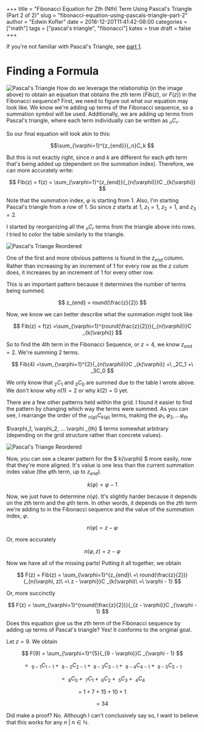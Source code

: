 +++
title = "Fibonacci Equation for Zth (Nth) Term Using Pascal's Triangle (Part 2 of 2)"
slug = "fibonacci-equation-using-pascals-triangle-part-2"
author = "Edwin Kofler"
date = 2018-12-20T11:41:42-08:00
categories = ["math"]
tags = ["pascal's triangle", "fibonacci"]
katex = true
draft = false
+++

If you're not familiar with Pascal's Triangle, see [part 1](/posts/fibonacci-equation-using-pascals-triangle-part-1/).

# Finding a Formula

![Pascal's Triangle](/image/pascals-triangle/pascals-triangle-2.png)
How do we leverage the relationship (in the image above) to obtain an equation that obtains the $z$th term ($Fib(z)$, or $F(z)$) in the Fibonacci sequence? First, we need to figure out what our equation may look like. We know we're adding up terms of the Fibonacci sequence, so a summation symbol will be used. Additionally, we are adding up terms from Pascal's triangle, where each term individually can be written as $_nC_r$.

So our final equation will look akin to this:

$$\sum_{\varphi=1}^{z_{end}}{_n}C_k $$

But this is not exactly right, since $n$ and $k$ are different for each $\varphi$th term that's being added up (dependent on the summation index). Therefore, we can more accurately write:

$$ Fib(z) = f(z) = \sum_{\varphi=1}^{z_{end}}{_{n(\varphi)}}C _{k(\varphi)} $$

Note that the summation index, $\varphi$ is starting from $1$. Also, I'm starting Pascal's triangle from a row of 1. So since $z$ starts at 1, $z_1 = 1$, $z_2 = 1$, and $z_3 = 2$.

I started by reorganizing all the $_nC_r$ terms from the triangle above into rows. I tried to color the table similarly to the triangle.

![Pascal's Triange Reordered](/image/pascals-triangle/pascals-triangle-3.png)

One of the first and more obvious patterns is found in the $z_{end}$ column. Rather than increasing by an increment of $1$ for every row as the $z$ colum does, it increases by an increment of $1$ for every other row.

This is an important pattern because it determines the number of terms being summed.

$$ z_{end} = round(\frac{z}{2}) $$

Now, we know we can better describe what the summation might look like

$$ Fib(z) = f(z) =\sum_{\varphi=1}^{round(\frac{z}{2})}{_{n(\varphi)}}C _{k(\varphi)} $$

So to find the $4$th term in the Fibonacci Sequence, or $z = 4$, we know $z_{end} = 2$. We're summing $2$ terms.

$$ Fib(4) =\sum_{\varphi=1}^{2}{_{n(\varphi)}}C _{k(\varphi)} =\ _2C_1 +\ _3C_0 $$

We only know that $_2C_1$ and $_3C_0$ are summed due to the table I wrote above. We don't know why $n(1) = 2$ or why $k(2) = 0$ yet.

There are a few other patterns held within the grid. I found it easier to find the pattern by changing which way the terms were summed. As you can see, I rearrange the order of the ${_{n(\varphi)}}C_{k(\varphi)}$ terms, making the $\varphi_1, \varphi_2, \ldots {\varphi} _{th}$

 $\varphi_1, \varphi_2, ... \varphi _{th} $ terms somewhat arbitrary (depending on the grid structure rather than concrete values).

![Pascal's Triange Reordered](/image/pascals-triangle/pascals-triangle-4.png)

Now, you can see a clearer pattern for the $ k(\varphi) $ more easily, now that they're more aligned. It's value is one less than the current summation index value (the $\varphi$th term, up to $z_{end}$).

$$ k(\varphi) = \varphi - 1 $$

Now, we just have to determine $n(\varphi)$. It's slightly harder because it depends on the $z$th term and the $\varphi$th term. In other words, it depends on the $z$th term we're adding to in the Fibonacci sequence and the value of the summation index, $\varphi$.

$$ n(\varphi) = z - \varphi $$

Or, more accurately

$$ n(\varphi, z) = z - \varphi $$

Now we have all of the missing parts! Putting it all together, we obtain

$$ F(z) = Fib(z) = \sum_{\varphi=1}^{z_{end}\ =\  round(\frac{z}{2})} {_{n(\varphi, z)\  =\  z - \varphi}}C _{k(\varphi)\  =\  \varphi - 1} $$

Or, more succinctly

$$ F(z) = \sum_{\varphi=1}^{round(\frac{z}{2})}{_{z - \varphi}}C _{\varphi - 1} $$

Does this equation give us the $z$th term of the Fibonacci sequence by adding up terms of Pascal's triangle? Yes! It conforms to the original goal.

Let $z = 9$. We obtain

$$ F(9) = \sum_{\varphi=1}^{5}{_{9 - \varphi}}C _{\varphi - 1} $$

$$
=\ _{9 - 1}C _{1 - 1} +
   \ _{9 - 2}C _{2 - 1} +
   \ _{9 - 3}C _{3 - 1} +
   \ _{9 - 4}C _{4 - 1} +
   \ _{9 - 5}C _{5 - 1}
$$

$$
=\ _{8}C _{0} +
\ _{7}C _{1} +
\ _{6}C _{2} +
\ _{5}C _{3} +
\ _{4}C _{4}
$$

$$=\ 1 + 7 + 15 + 10 + 1$$

$$=\ 34$$

Did make a proof? No.
Although I can't conclusively say so, I want to believe that this works for any $n\ |\ n \in \mathbb{N}$.
